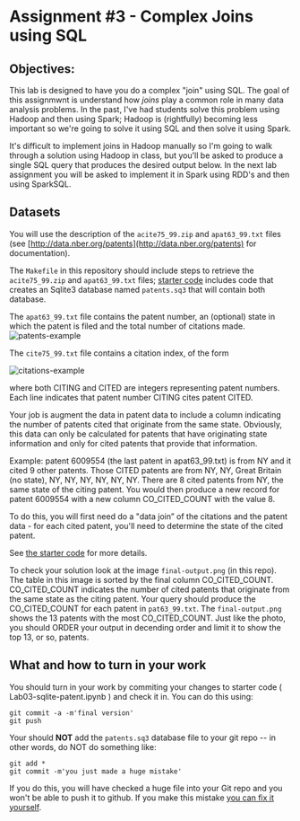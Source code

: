 # Assignment #3 - Complex Joins using SQL

## Objectives:

This lab is designed to have you do a complex "join" using SQL. The goal of this assignmwnt is understand how *joins* play a common role in many data analysis problems. In the past, I've had students solve this problem using Hadoop and then using Spark;
Hadoop is (rightfully) becoming less important so we're going to solve it using SQL and then solve it using Spark.

It's difficult to implement joins in Hadoop manually
so I'm going to walk through a solution using Hadoop in class, 
but you'll be asked to produce a single SQL query that produces 
the desired output below. In the next lab assignment you will be asked to implement it in Spark using RDD's and then using SparkSQL.

## Datasets

You will use the description of the
`acite75_99.zip` and `apat63_99.txt` files (see
[http://data.nber.org/patents](http://data.nber.org/patents) for documentation).

The `Makefile` in this repository should include steps to retrieve the `acite75_99.zip`
and `apat63_99.txt` files; [starter code](Lab03-sqlite-patent.ipynb) includes
code that creates an Sqlite3 database named `patents.sq3` that will contain both database.

The `apat63_99.txt` file contains the patent number, an (optional)
state in which the patent is filed and the total number of citations
made.
![patents-example](patents-example.png)


The `cite75_99.txt` file contains a citation index, of the form

![citations-example](citations-example.png)

where both CITING and CITED are integers representing patent numbers. Each line
indicates that patent number CITING cites patent CITED.

Your job is augment the data in
patent data to include a column indicating the number of patents
  cited that originate from the same state. Obviously, this data can
  only be calculated for patents that have originating state information
  and only for cited patents that provide that information.

Example: patent 6009554 (the last patent in apat63_99.txt) is from NY and it cited 9 other patents. Those CITED patents are from NY, NY, Great Britain (no state), NY, NY, NY, NY, NY, NY. There are 8 cited patents from NY, the same state of the citing patent. You would then produce a new record for patent 6009554 with a new column CO_CITED_COUNT with the value 8.

To do this, you will first need do a "data join” of the citations and the patent data - for each cited patent, you'll need to determine the state of the cited patent.

See [the starter code](Lab03-sqlite-patent.ipynb) for more details.

To check your solution look at the image `final-output.png` (in this repo). The table in this image is sorted by the final column CO_CITED_COUNT. CO_CITED_COUNT indicates the number of cited patents that originate from the same state as the citing patent. Your query should produce the CO_CITED_COUNT for each patent in `pat63_99.txt`. The `final-output.png` shows the 13 patents with the most CO_CITED_COUNT. Just like the photo, you should ORDER your output in decending order and limit it to show the top 13, or so, patents. 

## What and how to turn in your work

You should turn in your work by commiting your changes to starter code ( Lab03-sqlite-patent.ipynb ) and check it in. You can do this using:
```
git commit -a -m'final version'
git push
```

Your should **NOT** add the `patents.sq3` database file to your git repo -- in other words,
do NOT do something like:
```
git add *
git commit -m'you just made a huge mistake'
```
If you do this, you will have checked a huge file into your Git repo and you won't be able
to push it to github. If you make this mistake [you can fix it yourself](https://medium.com/analytics-vidhya/tutorial-removing-large-files-from-git-78dbf4cf83a).
